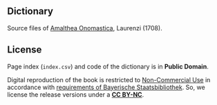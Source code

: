 ## Dictionary

Source files of [Amalthea Onomastica](https://latin-dict.github.io/dictionaries/Laurenzi1708.html), Laurenzi (1708).


## License

Page index (`index.csv`) and code of the dictionary is in **Public Domain**.

Digital reproduction of the book is restricted to [Non-Commercial Use](http://rightsstatements.org/vocab/NoC-NC/1.0/) in accordance with [requirements of Bayerische Staatsbibliothek](https://www.digitale-sammlungen.de/en/view/bsb10523625). So, we license the release versions under a [**CC BY-NC**](http://creativecommons.org/licenses/by-nc/4.0/).
